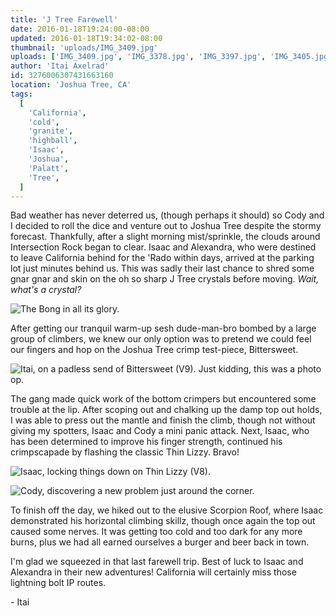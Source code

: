 ```yaml
---
title: 'J Tree Farewell'
date: 2016-01-18T19:24:00-08:00
updated: 2016-01-18T19:34:02-08:00
thumbnail: 'uploads/IMG_3409.jpg'
uploads: ['IMG_3409.jpg', 'IMG_3378.jpg', 'IMG_3397.jpg', 'IMG_3405.jpg']
author: 'Itai Axelrad'
id: 3276006307431663160
location: 'Joshua Tree, CA'
tags:
  [
    'California',
    'cold',
    'granite',
    'highball',
    'Isaac',
    'Joshua',
    'Palatt',
    'Tree',
  ]
---
```


Bad weather has never deterred us, (though perhaps it should) so Cody and I decided to roll the dice and venture out to Joshua Tree despite the stormy forecast. Thankfully, after a slight morning mist/sprinkle, the clouds around Intersection Rock began to clear. Isaac and Alexandra, who were destined to leave California behind for the 'Rado within days, arrived at the parking lot just minutes behind us. This was sadly their last chance to shred some gnar gnar and skin on the oh so sharp J Tree crystals before moving. _Wait, what's a crystal?_

![The Bong in all its glory.](uploads/IMG_3409.jpg)

After getting our tranquil warm-up sesh dude-man-bro bombed by a large group of climbers, we knew our only option was to pretend we could feel our fingers and hop on the Joshua Tree crimp test-piece, Bittersweet.

![Itai, on a padless send of Bittersweet (V9). Just kidding, this was a photo op.](uploads/IMG_3378.jpg)

The gang made quick work of the bottom crimpers but encountered some trouble at the lip. After scoping out and chalking up the damp top out holds, I was able to press out the mantle and finish the climb, though not without giving my spotters, Isaac and Cody a mini panic attack. Next, Isaac, who has been determined to improve his finger strength, continued his crimpscapade by flashing the classic Thin Lizzy. Bravo!

![Isaac, locking things down on Thin Lizzy (V8).](uploads/IMG_3397.jpg)

![Cody, discovering a new problem just around the corner.](uploads/IMG_3405.jpg)

To finish off the day, we hiked out to the elusive Scorpion Roof, where Isaac demonstrated his horizontal climbing skillz, though once again the top out caused some nerves. It was getting too cold and too dark for any more burns, plus we had all earned ourselves a burger and beer back in town.

I'm glad we squeezed in that last farewell trip. Best of luck to Isaac and Alexandra in their new adventures! California will certainly miss those lightning bolt IP routes.

\- Itai
